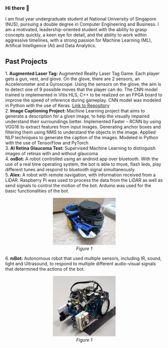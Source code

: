 ### Hi there 👋

<!--
**prachi2023/prachi2023** is a ✨ _special_ ✨ repository because its `README.md` (this file) appears on your GitHub profile.
-->
I am final year undergraduate student at National University of Singapore (NUS), pursuing a double degree in Computer Engineering and Business. I am a motivated, leadership-oriented student with the ability to grasp concepts quickly, a keen eye for detail, and the ability to work within aggressive timelines, with a strong passion for Machine Learning (ML), Artifical Intelligence (AI) and Data Analytics. 


<!-- - 👯 I’m looking to collaborate on ...
- 🔭 I’m currently working on [NotUS, a Command Line Application that makes use of software engineering principles] (https://github.com/AY2021S1-CS2113-T13-1/tp)
- 🌱 I’m currently learning about Real Time Operating Systems and Data Analytics 
Here are some ideas to get you started:
- 🤔 I’m looking for help with ...
- 💬 Ask me about ...
- 📫 How to reach me: 
- 😄 Pronouns: ...
- ⚡ Fun fact: ...
-->

## Past Projects 
1.<b> Augmented Laser Tag: </b>  Augmented Reality Laser Tag Game. Each player gets a gun, vest, and glove. On the glove, there are 2 sensors, an Accelerometer and a Gyroscope. Using the sensors on the glove, the aim is to detect one of 9 possible moves that the player can do. The CNN model trained is implemented in Vitis HLS, C++ to be realized on an FPGA board to improve the speed of inference during gameplay. CNN model was modeled in Python with the use of Keras. [Link to Repository](https://github.com/prachi2023/Capstone-AI-Model) </br>
2.<b> Image Captioning Project: </b> Machine Learning project that aims to generate a description for a given image, to help the visually impaired understand their surroundings better. Implemented Faster – RCNN by using VGG16 to extract features from input images. Generating anchor boxes and filtering them using NMS to understand the objects in the image. Applied NLP techniques to generate the caption of the images. Modeled in Python with the use of TensorFlow and PyTorch </br>
3.<b> AI Retina Glaucoma Test: </b> Supervised Machine Learning to distinguish images of retinas with and without glaucoma </br>
4.<b> osBot:</b> A robot controlled using an android app over bluetooth. With the use of a real time operating system, the bot is able to move, flash leds, play different tunes and respond to bluetooth signal simultaneously. </br>
5.<b> Alex:</b> A robot with remote navigation, with information received from a LiDAR. Raspberry Pi was used to process the data from the LiDAR as well as send signals to control the motion of the bot. Arduino was used for the basic functionalities of the bot. </br>
<p align="center">
  <img alt="alex" src="images/alex.jpg" alt="drawing" width="200"  />
  <br><em>Figure 1</em>
</p>
6.<b> mBot:</b> Autonomous robot that used multiple sensors, including IR, sound, light and Ultrasound, to respond to multiple different audio-visual signals that determined the actions of the bot. 
<p align="center">
  <img alt="mBot" src="images/mbot.jpg" alt="drawing" width="200" />
  <br><em>Figure 1</em>
</p>
